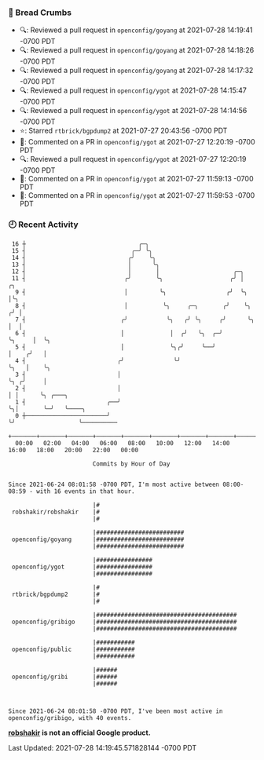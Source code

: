 ### 🍞 Bread Crumbs

 * 🔍: Reviewed a pull request in  `openconfig/goyang` at 2021-07-28 14:19:41 -0700 PDT
 * 🔍: Reviewed a pull request in  `openconfig/goyang` at 2021-07-28 14:18:26 -0700 PDT
 * 🔍: Reviewed a pull request in  `openconfig/goyang` at 2021-07-28 14:17:32 -0700 PDT
 * 🔍: Reviewed a pull request in  `openconfig/ygot` at 2021-07-28 14:15:47 -0700 PDT
 * 🔍: Reviewed a pull request in  `openconfig/ygot` at 2021-07-28 14:14:56 -0700 PDT
 * ⭐️: Starred `rtbrick/bgpdump2` at 2021-07-27 20:43:56 -0700 PDT
 * 💬: Commented on a PR in  `openconfig/ygot` at 2021-07-27 12:20:19 -0700 PDT
 * 🔍: Reviewed a pull request in  `openconfig/ygot` at 2021-07-27 12:20:19 -0700 PDT
 * 💬: Commented on a PR in  `openconfig/ygot` at 2021-07-27 11:59:13 -0700 PDT
 * 💬: Commented on a PR in  `openconfig/ygot` at 2021-07-27 11:59:53 -0700 PDT

### 🕘 Recent Activity
```
 16 ┼                                ╭─╮
 15 ┤                              ╭─╯ ╰╮
 14 ┤                             ╭╯    ╰╮
 13 ┤                             │      ╰╮
 12 ┤                             │       │                     ╭─╮
 11 ┤                            ╭╯       ╰╮                   ╭╯ │          ╭╮
  9 ┤                            │         ╰╮                 ╭╯  ╰╮         │╰╮
  8 ┤                            │          ╰╮     ╭─╮       ╭╯    ╰╮       ╭╯ │
  7 ┤                           ╭╯           ╰╮   ╭╯ ╰╮     ╭╯      ╰╮      │  │
  6 ┤                           │             │  ╭╯   ╰╮  ╭─╯        ╰╮     │  ╰╮
  5 ┤                           │             ╰╮╭╯     ╰──╯           │    ╭╯   │
  4 ┤                          ╭╯              ╰╯                     ╰╮   │    ╰╮
  3 ┤                          │                                       ╰╮ ╭╯     │
  2 ┤                          │                                        │ │      ╰╮ ╭───╮
  1 ┤                       ╭──╯                                        ╰╮│       ╰─╯   ╰────╮
  0 ┼───────────────────────╯                                            ╰╯                  ╰──────────
    +───────+───────+───────+───────+───────+───────+───────+───────+───────+───────+───────+───────+────
  00:00   02:00   04:00   06:00   08:00   10:00   12:00   14:00   16:00   18:00   20:00   22:00   00:00   

						Commits by Hour of Day


Since 2021-06-24 08:01:58 -0700 PDT, I'm most active between 08:00-08:59 - with 16 events in that hour.

```



```
                        |#
 robshakir/robshakir    |#
                        |#

                        |#########################
 openconfig/goyang      |#########################
                        |#########################

                        |################
 openconfig/ygot        |################
                        |################

                        |#
 rtbrick/bgpdump2       |#
                        |#

                        |########################################
 openconfig/gribigo     |########################################
                        |########################################

                        |###########
 openconfig/public      |###########
                        |###########

                        |######
 openconfig/gribi       |######
                        |######



Since 2021-06-24 08:01:58 -0700 PDT, I've been most active in openconfig/gribigo, with 40 events.

```
**[robshakir](mailto:robjs@google.com) is not an official Google product.**  


Last Updated: 2021-07-28 14:19:45.571828144 -0700 PDT

